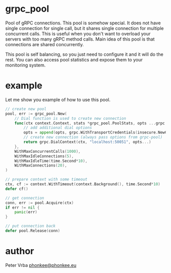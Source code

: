 # grpc_pool

Pool of gRPC connections. This pool is somehow special. It does not have single connection for single call,
but it shares single connection for multiple concurrent calls. This is useful when you don't want to overload
your servers with too many gRPC method calls.
Main idea of this pool is that connections are shared concurrently.

This pool is self balancing, so you just need to configure it and it will do the rest.
You can also access pool statistics and expose them to your monitoring system.

# example

Let me show you example of how to use this pool.

```go
// create new pool
pool, err := grpc_pool.New(
    // Dial function is used to create new connection
    func(ctx context.Context, stats *grpc_pool.PoolStats, opts ...grpc.DialOption) (*grpc.ClientConn, error) {
        // add additional dial options
        opts = append(opts, grpc.WithTransportCredentials(insecure.NewCredentials()))
		// create new connection (always pass options from grpc-pool)
        return grpc.DialContext(ctx, "localhost:50051", opts...) 
    }, 
    WithMaxConcurrentCalls(1000),
    WithMaxIdleConnections(5),
    WithMaxIdleTime(time.Second*10),
    WithMaxConnections(20),
)

// prepare context with some timeout
ctx, cf := context.WithTimeout(context.Background(), time.Second*10)
defer cf()

// get connection
conn, err := pool.Acquire(ctx)
if err != nil {
	panic(err)
}

// put connection back
defer pool.Release(conn)
```


# author

Peter Vrba <phonkee@phonkee.eu>